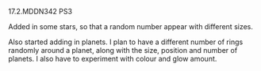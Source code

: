17.2.MDDN342 PS3

Added in some stars, so that a random number appear with different sizes.

Also started adding in planets. I plan to have a different number of rings randomly around a planet, along with the size, position and number of planets. I also have to experiment with colour and glow amount. 
